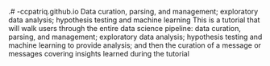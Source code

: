 .# -ccpatriq.github.io
Data curation, parsing, and management; exploratory data analysis; hypothesis testing and machine learning
This is a tutorial that will walk users through the entire data science pipeline: data 
curation, parsing, and management; exploratory data analysis; hypothesis testing and machine learning to provide
analysis; and then the curation of a message or messages covering insights learned during the tutorial
